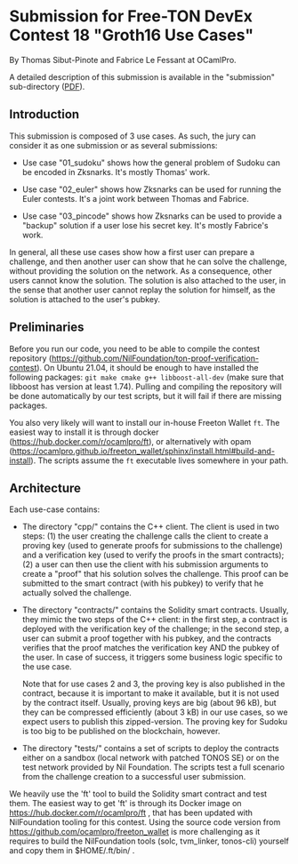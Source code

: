 # Submission for Free-TON DevEx Contest 18 "Groth16 Use Cases"

By Thomas Sibut-Pinote and Fabrice Le Fessant at OCamlPro.

A detailed description of this submission is available in the
"submission" sub-directory ([PDF](submission/submission.pdf)).

## Introduction

This submission is composed of 3 use cases. As such, the jury can
consider it as one submission or as several submissions:

* Use case "01_sudoku" shows how the general problem of Sudoku can be
  encoded in Zksnarks. It's mostly Thomas' work.

* Use case "02_euler" shows how Zksnarks can be used for running the
  Euler contests. It's a joint work between Thomas and Fabrice.

* Use case "03_pincode" shows how Zksnarks can be used to provide a
  "backup" solution if a user lose his secret key. It's mostly Fabrice's work.

In general, all these use cases show how a first user can prepare a
challenge, and then another user can show that he can solve the
challenge, without providing the solution on the network. As a
consequence, other users cannot know the solution. The solution is
also attached to the user, in the sense that another user cannot
replay the solution for himself, as the solution is attached to the
user's pubkey.

## Preliminaries

Before you run our code, you need to be able to compile the contest
repository
(https://github.com/NilFoundation/ton-proof-verification-contest). On
Ubuntu 21.04, it should be enough to have installed the following
packages: `git make cmake g++ libboost-all-dev` (make sure that
libboost has version at least 1.74). Pulling and compiling the
repository will be done automatically by our test scripts, but it will
fail if there are missing packages.

You also very likely will want to install our in-house Freeton Wallet
`ft`. The easiest way to install it is through docker
(https://hub.docker.com/r/ocamlpro/ft), or alternatively with opam
(https://ocamlpro.github.io/freeton_wallet/sphinx/install.html#build-and-install). The
scripts assume the `ft` executable lives somewhere in your path.

## Architecture

Each use-case contains:

* The directory "cpp/" contains the C++ client. The client is used in
  two steps: (1) the user creating the challenge calls the client to
  create a proving key (used to generate proofs for submissions to the
  challenge) and a verification key (used to verify the proofs in the
  smart contracts); (2) a user can then use the client with his
  submission arguments to create a "proof" that his solution solves
  the challenge. This proof can be submitted to the smart contract
  (with his pubkey) to verify that he actually solved the challenge.

* The directory "contracts/" contains the Solidity smart contracts.
  Usually, they mimic the two steps of the C++ client: in the first
  step, a contract is deployed with the verification key of the
  challenge; in the second step, a user can submit a proof together
  with his pubkey, and the contracts verifies that the proof matches
  the verification key AND the pubkey of the user. In case of success,
  it triggers some business logic specific to the use case.

  Note that for use cases 2 and 3, the proving key is also published
  in the contract, because it is important to make it available, but
  it is not used by the contract itself. Usually, proving keys are big
  (about 96 kB), but they can be compressed efficiently (about 3 kB)
  in our use cases, so we expect users to publish this
  zipped-version. The proving key for Sudoku is too big to be
  published on the blockchain, however.

* The directory "tests/" contains a set of scripts to deploy the
  contracts either on a sandbox (local network with patched TONOS SE)
  or on the test network provided by Nil Foundation. The scripts test
  a full scenario from the challenge creation to a successful user
  submission.

We heavily use the 'ft' tool to build the Solidity smart contract and
test them. The easiest way to get 'ft' is through its Docker image on
https://hub.docker.com/r/ocamlpro/ft , that has been updated with
NilFoundation tooling for this contest. Using the source code version
from https://github.com/ocamlpro/freeton_wallet is more challenging as
it requires to build the NilFoundation tools (solc, tvm_linker,
tonos-cli) yourself and copy them in $HOME/.ft/bin/ .
